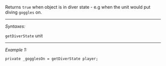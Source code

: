 Returns `true` when object is in diver state - e.g when the unit would put diving `goggles` on.


---
*Syntaxes:*

`getDiverState` unit

---
*Example 1:*

```sqf
private _gogglesOn = getDiverState player;
```